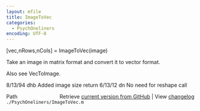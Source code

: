 ```yaml
---
layout: mfile
title: ImageToVec
categories:
  - PsychOneliners
encoding: UTF-8
---
```


[vec,nRows,nCols] = ImageToVec(image)

Take an image in matrix format and convert
it to vector format.

Also see VecToImage.

8/13/94     dhb     Added image size return
6/13/12      dn     No need for reshape call


<div class="code_header" style="text-align:right;">
  <span style="float:left;">Path&nbsp;&nbsp;</span> <span class="counter">Retrieve <a href=
  "https://raw.github.com/Psychtoolbox-3/Psychtoolbox-3/beta/./PsychOneliners/ImageToVec.m">current version from GitHub</a> | View <a href=
  "https://github.com/Psychtoolbox-3/Psychtoolbox-3/commits/beta/./PsychOneliners/ImageToVec.m">changelog</a></span>
</div>
<div class="code">
  <code>./PsychOneliners/ImageToVec.m</code>
</div>
